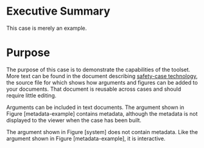 # Executive Summary #

This case is merely an example.

<!-- ToC -->

<!-- LoF -->

<!-- LoT -->

# Purpose #

The purpose of this case is to demonstrate the capabilities of the toolset. More
text can be found in the document describing 
[safety-case technology](../help/safety-case.html#contents), the source file for which shows how 
arguments and figures can be added to your documents. That document is reusable
across cases and should require little editing.

Arguments can be included in text documents. The argument shown in 
Figure [metadata-example] contains metadata, although the metadata is not
displayed to the viewer when the case has been built.

<p> <arg id="metadata-example" /> </p>

The argument shown in Figure [system] does not contain metadata. Like the
argument shown in Figure [metadata-example], it is interactive.

<p> <arg id="system" /> </p>
